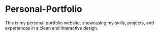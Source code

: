 # Personal-Portfolio
This is my personal portfolio website, showcasing my skills, projects, and experiences in a clean and interactive design.

